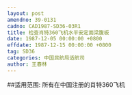 ```yaml
---
layout: post
amendno: 39-0131
cadno: CAD1987-SD36-03R1
title: 检查肖特360飞机水平安定面梁腹板
date: 1987-12-05 00:00:00 +0800
effdate: 1987-12-15 00:00:00 +0800
tag: SD36
categories: 中国民航局适航司
author: 王春林
---
```


##适用范围:
所有在中国注册的肖特360飞机

